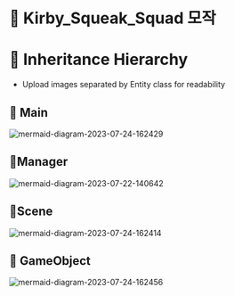 # 📌 Kirby_Squeak_Squad 모작

# 📍 Inheritance Hierarchy

- Upload images separated by Entity class for readability

## 🌱 Main

![mermaid-diagram-2023-07-24-162429](https://github.com/devJSY/Kirby_Squeak_Squad/assets/90514882/575c4d52-a1fa-4a9c-8231-43c2d2b54470)

## 🌱Manager

![mermaid-diagram-2023-07-22-140642](https://github.com/devJSY/Kirby_Squeak_Squad/assets/90514882/6ce6891e-610b-4c9d-8613-0559f6f205d4)

## 🌱Scene

![mermaid-diagram-2023-07-24-162414](https://github.com/devJSY/Kirby_Squeak_Squad/assets/90514882/53913e54-2a56-4cdb-909a-023b9e8c610c)

## 🌱 GameObject

![mermaid-diagram-2023-07-24-162456](https://github.com/devJSY/Kirby_Squeak_Squad/assets/90514882/262ca7a8-9350-45e0-9a3a-32720ac51846)
